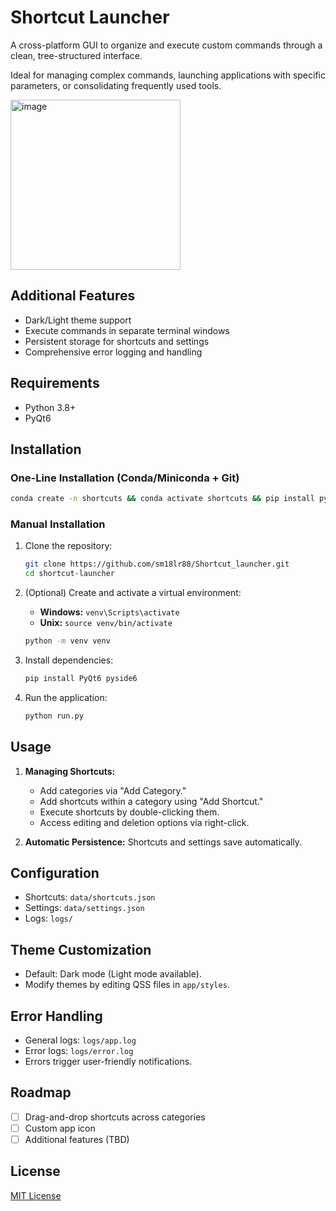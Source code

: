 # Shortcut Launcher

A cross-platform GUI to organize and execute custom commands through a clean, tree-structured interface. 

Ideal for managing complex commands, launching applications with specific parameters, or consolidating frequently used tools.

<img width="272" alt="image" src="https://github.com/user-attachments/assets/14c994b6-5bf0-4ba7-945d-bd16e6712e3a">

## Additional Features

- Dark/Light theme support
- Execute commands in separate terminal windows
- Persistent storage for shortcuts and settings
- Comprehensive error logging and handling

## Requirements

- Python 3.8+
- PyQt6

## Installation

### One-Line Installation (Conda/Miniconda + Git)
```bash
conda create -n shortcuts && conda activate shortcuts && pip install pyqt6 pyside6 && git clone https://github.com/sm18lr88/Shortcut_launcher.git && cd Shortcut_launcher && python run.py
```

### Manual Installation
1. Clone the repository:
   ```bash
   git clone https://github.com/sm18lr88/Shortcut_launcher.git
   cd shortcut-launcher
   ```

2. (Optional) Create and activate a virtual environment:
   - **Windows:** `venv\Scripts\activate`
   - **Unix:** `source venv/bin/activate`

   ```bash
   python -m venv venv
   ```

3. Install dependencies:
   ```bash
   pip install PyQt6 pyside6
   ```

4. Run the application:
   ```bash
   python run.py
   ```

## Usage

1. **Managing Shortcuts:**
   - Add categories via "Add Category."
   - Add shortcuts within a category using "Add Shortcut."
   - Execute shortcuts by double-clicking them.
   - Access editing and deletion options via right-click.

2. **Automatic Persistence:** Shortcuts and settings save automatically.

## Configuration

- Shortcuts: `data/shortcuts.json`
- Settings: `data/settings.json`
- Logs: `logs/`

## Theme Customization

- Default: Dark mode (Light mode available).
- Modify themes by editing QSS files in `app/styles`.

## Error Handling

- General logs: `logs/app.log`
- Error logs: `logs/error.log`
- Errors trigger user-friendly notifications.

## Roadmap

- [ ] Drag-and-drop shortcuts across categories
- [ ] Custom app icon
- [ ] Additional features (TBD)

## License

[MIT License](LICENSE)

